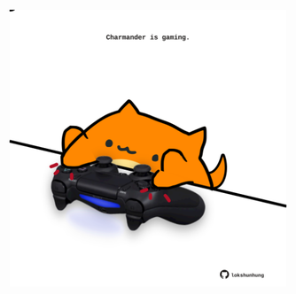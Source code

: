 <!-- built at 16/03/2024, 13:00:45 UTC -->
<p align="center">
  <img width="500" height="500" src="./ReadmeImage.svg">
</p>
